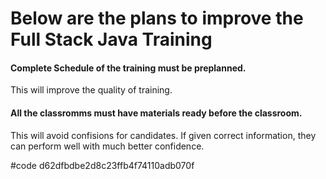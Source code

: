 # Below are the plans to improve the Full Stack Java Training

#### Complete Schedule of the training must be preplanned.

This will improve the quality of training.

#### All the classromms must have materials ready before the classroom.

This will avoid confisions for candidates. If given correct information, they can perform well with much better confidence.

#code d62dfbdbe2d8c23ffb4f74110adb070f
